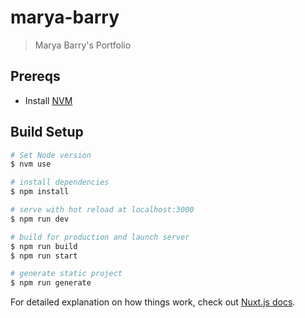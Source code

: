 # marya-barry

> Marya Barry&#39;s Portfolio

## Prereqs

- Install [NVM](https://github.com/nvm-sh/nvm#installing-and-updating)

## Build Setup

```bash
# Set Node version
$ nvm use

# install dependencies
$ npm install

# serve with hot reload at localhost:3000
$ npm run dev

# build for production and launch server
$ npm run build
$ npm run start

# generate static project
$ npm run generate
```

For detailed explanation on how things work, check out [Nuxt.js docs](https://nuxtjs.org).
